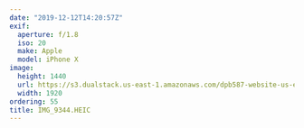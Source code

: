 ```yaml
---
date: "2019-12-12T14:20:57Z"
exif:
  aperture: f/1.8
  iso: 20
  make: Apple
  model: iPhone X
image:
  height: 1440
  url: https://s3.dualstack.us-east-1.amazonaws.com/dpb587-website-us-east-1/asset/gallery/2019-south-america/c4735164-ccba-5264-62cb-a97b24e751e5~1920.jpg
  width: 1920
ordering: 55
title: IMG_9344.HEIC
---
```

